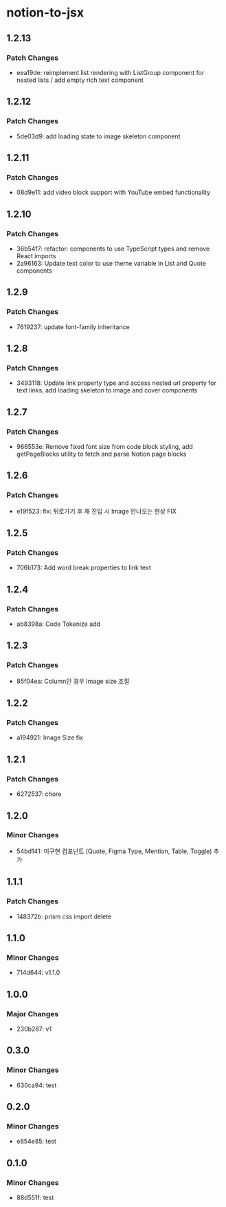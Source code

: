 # notion-to-jsx

## 1.2.13

### Patch Changes

- eea19de: reimplement list rendering with ListGroup component for nested lists / add empty rich text component

## 1.2.12

### Patch Changes

- 5de03d9: add loading state to image skeleton component

## 1.2.11

### Patch Changes

- 08d9e11: add video block support with YouTube embed functionality

## 1.2.10

### Patch Changes

- 36b54f7: refactor: components to use TypeScript types and remove React imports
- 2a96163: Update text color to use theme variable in List and Quote components

## 1.2.9

### Patch Changes

- 7619237: update font-family inheritance

## 1.2.8

### Patch Changes

- 3493118: Update link property type and access nested url property for text links, add loading skeleton to image and cover components

## 1.2.7

### Patch Changes

- 966553e: Remove fixed font size from code block styling, add getPageBlocks utility to fetch and parse Notion page blocks

## 1.2.6

### Patch Changes

- e19f523: fix: 뒤로가기 후 재 진입 시 Image 안나오는 현상 FIX

## 1.2.5

### Patch Changes

- 706b173: Add word break properties to link text

## 1.2.4

### Patch Changes

- ab8398a: Code Tokenize add

## 1.2.3

### Patch Changes

- 85f04ea: Column인 경우 Image size 조절

## 1.2.2

### Patch Changes

- a194921: Image Size fix

## 1.2.1

### Patch Changes

- 6272537: chore

## 1.2.0

### Minor Changes

- 54bd141: 미구현 컴포넌트 (Quote, Figma Type, Mention, Table, Toggle) 추가

## 1.1.1

### Patch Changes

- 148372b: prism css import delete

## 1.1.0

### Minor Changes

- 714d644: v1.1.0

## 1.0.0

### Major Changes

- 230b287: v1

## 0.3.0

### Minor Changes

- 630ca94: test

## 0.2.0

### Minor Changes

- e854e85: test

## 0.1.0

### Minor Changes

- 88d551f: test
